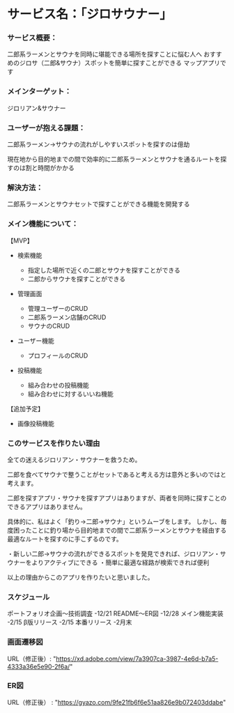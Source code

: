 # サービス名：「ジロサウナー」

### サービス概要：

二郎系ラーメンとサウナを同時に堪能できる場所を探すことに悩む人へ
おすすめのジロサ（二郎&サウナ）スポットを簡単に探すことができる
マップアプリです

### メインターゲット：

ジロリアン&サウナー

### ユーザーが抱える課題：

二郎系ラーメン→サウナの流れがしやすいスポットを探すのは億劫

現在地から目的地までの間で効率的に二郎系ラーメンとサウナを通るルートを探すのは割と時間がかかる

### 解決方法：

二郎系ラーメンとサウナセットで探すことができる機能を開発する

### メイン機能について：
【MVP】

- 検索機能
  - 指定した場所で近くの二郎とサウナを探すことができる
  - 二郎からサウナを探すことができる

- 管理画面
  - 管理ユーザーのCRUD
  - 二郎系ラーメン店舗のCRUD
  - サウナのCRUD

- ユーザー機能
  - プロフィールのCRUD

- 投稿機能
  - 組み合わせの投稿機能
  - 組み合わせに対するいいね機能

【追加予定】
- 画像投稿機能


### このサービスを作りたい理由

全ての迷えるジロリアン・サウナーを救うため。

二郎を食べてサウナで整うことがセットであると考える方は意外と多いのではと考えます。

二郎を探すアプリ・サウナを探すアプリはありますが、両者を同時に探すことのできるアプリはありません。

具体的に、私はよく「釣り→二郎→サウナ」というムーブをします。
しかし、毎度困ったことに釣り場から目的地までの間で二郎系ラーメンとサウナを経由する最適なルートを探すのに手こずるのです。

・新しい二郎→サウナの流れができるスポットを発見できれば、ジロリアン・サウナーをよりアクティブにできる
・簡単に最適な経路が検索できれば便利

以上の理由からこのアプリを作りたいと思いました。

### スケジュール
ポートフォリオ企画〜技術調査 -12/21
README〜ER図 -12/28
メイン機能実装 -2/15
β版リリース -2/15
本番リリース -2月末

### 画面遷移図
URL（修正後）: "https://xd.adobe.com/view/7a3907ca-3987-4e6d-b7a5-4333a36e5e90-2f6a/"

### ER図
URL（修正後） : "https://gyazo.com/9fe21fb6f6e51aa826e9b072403ddabe"
